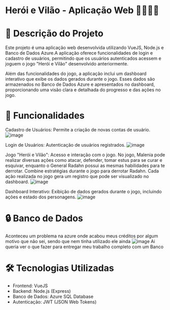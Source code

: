 # Herói e Vilão - Aplicação Web 🦸‍♂️🦹‍♂️

# 📜 Descrição do Projeto

Este projeto é uma aplicação web desenvolvida utilizando VueJS, Node.js e Banco de Dados Azure.A aplicação oferece funcionalidades de login
e cadastro de usuários, permitindo que os usuários autenticados acessem e joguem o jogo "Herói e Vilão" desenvolvido anteriormente.

Além das funcionalidades do jogo, a aplicação inclui um dashboard interativo que exibe os dados gerados durante o jogo. Esses dados são
armazenados no Banco de Dados Azure e apresentados no dashboard, proporcionando uma visão clara e detalhada do progresso e das ações no jogo.

# 🚀 Funcionalidades

Cadastro de Usuários: Permite a criação de novas contas de usuário.
![image](https://github.com/ITzspi/aplicacao-web/assets/141787351/a80d423b-2aa9-4539-be73-597e5c686594)

Login de Usuários: Autenticação de usuários registrados.
![image](https://github.com/ITzspi/aplicacao-web/assets/141787351/8085930b-ff0b-4632-81c1-abd9047cf199)

Jogo "Herói e Vilão": Acesso e interação com o jogo.
No jogo, Malenia pode realizar diversas ações como atacar, defender, tomar estus para se curar e esquivar, enquanto o General Radahn possui
as mesmas habilidades para te derrotar.
Combine estratégias durante o jogo para derrotar Radahn.
Cada ação realizada no jogo gera um registro que pode ser visualizado no dashboard.
![image](https://github.com/ITzspi/aplicacao-web/assets/141787351/2822c4db-b8fe-4583-97a1-60c50f909678)

Dashboard Interativo: Exibição de dados gerados durante o jogo, incluindo ações e estado dos personagens.
![image](https://github.com/ITzspi/aplicacao-web/assets/141787351/8656621f-836b-4ac3-9ecd-37b4b91c0c0b)

# 🔒 Banco de Dados

Aconteceu um problema na azure onde acabou meus créditos por algum motivo que não sei, sendo que nem tinha utilizado ele ainda
![image](https://github.com/ITzspi/aplicacao-web/assets/141787351/908df10f-583e-40c8-ae4f-a43e569d9f34)
Ai queria ver o que fazer para entregar meu trabalho completo com um Banco

# 🛠️ Tecnologias Utilizadas

- Frontend: VueJS
- Backend: Node.js (Express)
- Banco de Dados: Azure SQL Database
- Autenticação: JWT (JSON Web Tokens)
